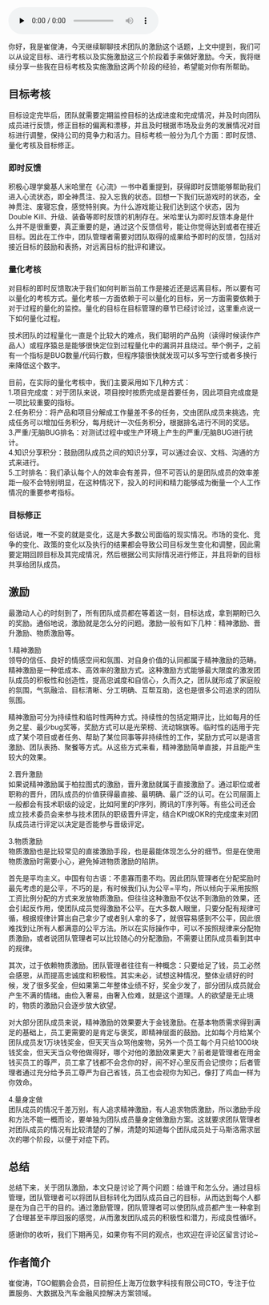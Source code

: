 <audio id="audio" title="第193讲 | 崔俊涛：如何做好技术团队的激励（下）" controls="" preload="none"><source id="mp3" src="https://static001.geekbang.org/resource/audio/60/c6/60ac15c7b9ef6bd99d2fb450ad2e67c6.mp3"></audio>

你好，我是崔俊涛，今天继续聊聊技术团队的激励这个话题，上文中提到，我们可以从设定目标、进行考核以及实施激励这三个阶段着手来做好激励。今天，我将继续分享一些我在目标考核及实施激励这两个阶段的经验，希望能对你有所帮助。

## 目标考核

目标设定完毕后，团队就需要定期监控目标的达成进度和完成情况，并及时向团队成员进行反馈，修正目标的偏离和漂移，并且及时根据市场及业务的发展情况对目标进行调整，保持公司的竞争力和活力。目标考核一般分为几个方面：即时反馈、量化考核及目标修正。

### 即时反馈

积极心理学奠基人米哈里在《心流》一书中着重提到，获得即时反馈能够帮助我们进入心流状态，即全神贯注、投入忘我的状态。回想一下我们玩游戏时的状态，全神贯注、废寝忘食，感觉特别爽。为什么游戏能让我们达到这个状态，因为Double Kill、升级、装备等即时反馈的机制存在。米哈里认为即时反馈本身是什么并不是很重要，真正重要的是，通过这个反馈信号，能让你觉得达到或者在接近目标。因此在工作中，团队管理者需要对团队取得的成果给予即时的反馈，包括对接近目标的鼓励和表扬，对远离目标的批评和建议。

### 量化考核

对目标的即时反馈取决于我们如何判断当前工作是接近还是远离目标，所以要有可以量化的考核方式。量化考核一方面依赖于可以量化的目标，另一方面需要依赖于对于过程的量化的监控。量化的目标在目标管理的章节已经讨论过，这里重点说一下如何量化过程。

技术团队的过程量化一直是个比较大的难点，我们聪明的产品狗（读得时候读作产品人）或程序猿总是能够很快定位到过程量化中的漏洞并且绕过。举个例子，之前有一个指标是BUG数量/代码行数，但程序猿很快就发现可以多写空行或者多换行来降低这个数字。

目前，在实际的量化考核中，我们主要采用如下几种方式：<br>
1.项目完成度：对于团队来说，项目按时按质完成是首要任务，因此项目完成度是一项比较重要的指标。<br>
2.任务积分：将产品和项目分解成工作量差不多的任务，交由团队成员来挑选，完成任务可以增加任务积分，每月统计一次任务积分，根据排名进行不同的奖惩。<br>
3.严重/无脑BUG排名：对测试过程中或生产环境上产生的严重/无脑BUG进行统计。<br>
4.知识分享积分：鼓励团队成员之间的知识分享，可以通过会议、文档、沟通的方式来进行。<br>
5.工时排名：我们承认每个人的效率会有差异，但不可否认的是团队成员的效率差距一般不会特别明显，在这种情况下，投入的时间和精力能够成为衡量一个人工作情况的重要参考指标。

### 目标修正

俗话说，唯一不变的就是变化，这是大多数公司面临的现实情况。市场的变化、竞争的变化、政策的变化以及执行的结果都会导致公司目标发生变化和调整，因此需要定期回顾目标及其完成情况，然后根据公司实际情况进行修正，并且将新的目标共享给团队成员。

## 激励

最激动人心的时刻到了，所有团队成员都在等着这一刻，目标达成，拿到期盼已久的奖励。通俗地说，激励就是怎么分的问题。激励一般有如下几种：精神激励、晋升激励、物质激励等。

1.精神激励<br>
领导的信任、良好的情感空间和氛围、对自身价值的认同都属于精神激励的范畴。精神激励是一种低成本、高效率的激励方式。这种激励方式能够最大限度的激发团队成员的积极性和创造性，提高忠诚度和自信心，久而久之，团队就形成了家庭般的氛围，气氛融洽、目标清晰、分工明确、互帮互助，这也是很多公司追求的团队氛围。

精神激励可分为持续性和临时性两种方式。持续性的包括定期评比，比如每月的任务之星、最少bug奖等，奖励方式可以是光荣榜、流动锦旗等。临时性的适用于完成了某个项目或者任务、帮助了某位同事等非持续性的工作，奖励方式可以是语言激励、团队表扬、聚餐等方式。从这些方式来看，精神激励简单直接，并且能产生较大的效果。

2.晋升激励<br>
如果说精神激励属于柏拉图式的激励，晋升激励就属于直接激励了。通过职位或者职称的晋升，团队成员的价值获得最直接、最明确、最广泛的认可。在公司层面上一般都会有技术职级的设定，比如阿里的P序列，腾讯的T序列等。有些公司还会成立技术委员会来参与技术团队的职级晋升评定，结合KPI或OKR的完成度来对团队成员进行评定以决定是否能参与晋级评定。

3.物质激励<br>
物质激励也是比较常见的直接激励手段，也是最能体现怎么分的细节。但是在使用物质激励时需要小心，避免掉进物质激励的陷阱。

首先是平均主义。中国有句古语：不患寡而患不均。因此团队管理者在分配奖励时最先考虑的是公平，不巧的是，有时候我们认为公平=平均，所以倾向于采用按照工资比例分配的方式来发放物质激励。但往往这种激励不仅达不到激励的效果，还会引起反作用，使团队成员觉得激励不公平。在大多数人眼里，只要分配有规律可循，根据规律计算出自己拿少了或者别人拿的多了，就很容易感到不公平，因此很难找到让所有人都满意的公平方法。所以在实际操作中，可以不按照规律来分配物质激励，或者说团队管理者可以比较随心的分配激励，不需要让团队成员看到其中的规律。

其次，过于依赖物质激励。团队管理者往往有一种概念：只要给足了钱，员工必然会感恩，从而提高忠诚度和积极性。其实未必，试想这种情况，整体业绩好的时候，发了很多奖金，但如果第二年整体业绩不好，奖金少发了，部分团队成员就会产生不满的情绪。由俭入奢易，由奢入俭难，就是这个道理。人的欲望是无止境的，物质的激励只会逐步放大欲望。

对大部分团队成员来说，精神激励的效果要大于金钱激励。在基本物质需求得到满足的基础上，员工更需要的是肯定与褒奖，即精神层面的鼓励。比如每个月给某个团队成员发1万块钱奖金，但天天当众骂他废物，另外一个员工每个月只给1000块钱奖金，但天天当众夸他做得好，哪个对他的激励效果更大？前者是管理者在用金钱买员工的尊严，员工拿了钱都不会念你的好，闹不好心里反而会记恨你；后者管理者通过充分给予员工尊严为自己省钱，员工也会视你为知己，像打了鸡血一样为你效命。

4.量身定做<br>
团队成员的情况千差万别，有人追求精神激励，有人追求物质激励，所以激励手段和方法不能一概而论，要单独为团队成员量身定做激励方案。这就要求团队管理者对团队成员的情况有比较清楚的了解，清楚的知道每个团队成员处于马斯洛需求层次的哪个阶段，以便于对症下药。

## 总结

总结下来，关于团队激励，本文只是讨论了两个问题：给谁干和怎么分。通过目标管理，团队管理者可以将团队目标转化为团队成员自己的目标，从而达到每个人都是在为自己干的目的。通过激励管理，团队管理者可以使团队成员都产生一种拿到了合理甚至丰厚回报的感觉，从而激发团队成员的积极性和潜力，形成良性循环。

感谢你的收听，我们下期再见，如果你有不同的观点，也欢迎在评论区留言讨论~

## 作者简介

崔俊涛，TGO鲲鹏会会员，目前担任上海万位数字科技有限公司CTO，专注于位置服务、大数据及汽车金融风控解决方案领域。


